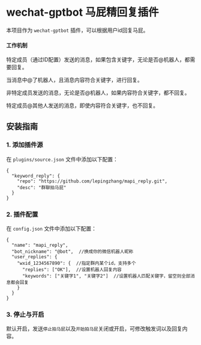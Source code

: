 # wechat-gptbot 马屁精回复插件

本项目作为 `wechat-gptbot` 插件，可以根据用户id回复马屁。

#### 工作机制
特定成员（通过ID配置）发送的消息，如果包含关键字，无论是否@机器人，都需要回复。


当消息中@了机器人，且消息内容符合关键字，进行回复。


非特定成员发送的消息，无论是否@机器人，如果内容符合关键字，都不回复。


特定成员@其他人发送的消息，即使内容符合关键字，也不回复。

## 安装指南

### 1. 添加插件源
在 `plugins/source.json` 文件中添加以下配置：
```
{
  "keyword_reply": {
    "repo": "https://github.com/lepingzhang/mapi_reply.git",
    "desc": "群聊拍马屁"
  }
}
```

### 2. 插件配置
在 `config.json` 文件中添加以下配置：
```
{
  "name": "mapi_reply",
  "bot_nickname": "@bot",  //换成你的微信机器人昵称
  "user_replies": {
    "wxid_1234567890": {  //指定群内某个id，支持多个
      "replies": ["OK"],  //设置机器人回复内容
      "keywords": ["关键字1", "关键字2"]  //设置机器人匹配关键字，留空则全部消息都会回复
    }
  }
}
```

### 3. 停止与开启
默认开启，发送`停止拍马屁`以及`开始拍马屁`关闭或开启，可修改触发词以及回复内容。
